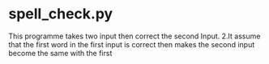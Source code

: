 # spell_check.py
This programme takes two input then correct the  second
Input.
2.It assume that the first word in the first input is
correct then makes the second input become the same
with the first
